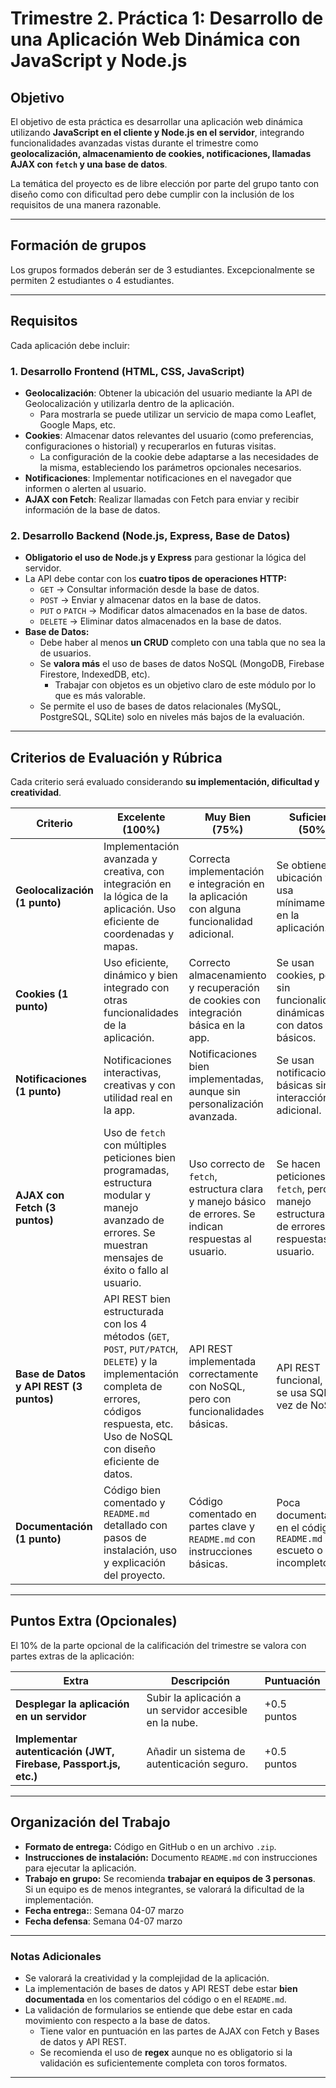 # **Trimestre 2. Práctica 1: Desarrollo de una Aplicación Web Dinámica con JavaScript y Node.js**

## **Objetivo**
El objetivo de esta práctica es desarrollar una aplicación web dinámica utilizando **JavaScript en el cliente y Node.js en el servidor**, integrando funcionalidades avanzadas vistas durante el trimestre como **geolocalización, almacenamiento de cookies, notificaciones, llamadas AJAX con `fetch` y una base de datos**.

La temática del proyecto es de libre elección por parte del grupo tanto con diseño como con dificultad pero debe cumplir con la inclusión de los requisitos de una manera razonable.

---

## Formación de grupos

Los grupos formados deberán ser de 3 estudiantes. 
Excepcionalmente se permiten 2 estudiantes o 4 estudiantes.

---

## **Requisitos**

Cada aplicación debe incluir:

### **1. Desarrollo Frontend (HTML, CSS, JavaScript)**
- **Geolocalización**: Obtener la ubicación del usuario mediante la API de Geolocalización y utilizarla dentro de la aplicación.
  - Para mostrarla se puede utilizar un servicio de mapa como Leaflet, Google Maps, etc.
- **Cookies**: Almacenar datos relevantes del usuario (como preferencias, configuraciones o historial) y recuperarlos en futuras visitas.
  - La configuración de la cookie debe adaptarse a las necesidades de la misma, estableciendo los parámetros opcionales necesarios.
- **Notificaciones**: Implementar notificaciones en el navegador que informen o alerten al usuario.
- **AJAX con Fetch**: Realizar llamadas con Fetch para enviar y recibir información de la base de datos.

### **2. Desarrollo Backend (Node.js, Express, Base de Datos)**
- **Obligatorio el uso de Node.js y Express** para gestionar la lógica del servidor.
- La API debe contar con los **cuatro tipos de operaciones HTTP:**
  - `GET` → Consultar información desde la base de datos.
  - `POST` → Enviar y almacenar datos en la base de datos.
  - `PUT` o `PATCH` → Modificar datos almacenados en la base de datos.
  - `DELETE` → Eliminar datos almacenados en la base de datos.
- **Base de Datos:**  
  - Debe haber al menos **un CRUD** completo con una tabla que no sea la de usuarios. 
  - Se **valora más** el uso de bases de datos NoSQL (MongoDB, Firebase Firestore, IndexedDB, etc). 
    - Trabajar con objetos es un objetivo claro de este módulo por lo que es más valorable. 
  - Se permite el uso de bases de datos relacionales (MySQL, PostgreSQL, SQLite) solo en niveles más bajos de la evaluación.

---

## **Criterios de Evaluación y Rúbrica**

Cada criterio será evaluado considerando **su implementación, dificultad y creatividad**.

| Criterio | Excelente (100%) | Muy Bien (75%) | Suficiente (50%) | Insuficiente (25%) | Requiere Apoyo (0%) |
|----------|------------------|------------------|----------------|----------------|----------------|
| **Geolocalización (1 punto)** | Implementación avanzada y creativa, con integración en la lógica de la aplicación. Uso eficiente de coordenadas y mapas. | Correcta implementación e integración en la aplicación con alguna funcionalidad adicional. | Se obtiene la ubicación y se usa mínimamente en la aplicación. | Se obtiene la ubicación, pero con errores o sin utilidad clara en la aplicación. | No se implementa o no funciona. |
| **Cookies (1 punto)** | Uso eficiente, dinámico y bien integrado con otras funcionalidades de la aplicación. | Correcto almacenamiento y recuperación de cookies con integración básica en la app. | Se usan cookies, pero sin funcionalidades dinámicas o con datos básicos. | Se intentan implementar, pero presentan errores o no se recuperan correctamente. | No se implementan cookies. |
| **Notificaciones (1 punto)**  | Notificaciones interactivas, creativas y con utilidad real en la app. | Notificaciones bien implementadas, aunque sin personalización avanzada. | Se usan notificaciones básicas sin interacción adicional. | Se intentan implementar, pero no funcionan correctamente. | No se implementan notificaciones. |
| **AJAX con Fetch (3 puntos)** | Uso de `fetch` con múltiples peticiones bien programadas, estructura modular y manejo avanzado de errores. Se muestran mensajes de éxito o fallo al usuario. | Uso correcto de `fetch`, estructura clara y manejo básico de errores. Se indican respuestas al usuario. | Se hacen peticiones `fetch`, pero sin manejo estructurado de errores o respuestas al usuario. | Se intenta usar `fetch`, pero con errores en la programación o sin respuesta clara. | No se usa `fetch` o no funciona. |
| **Base de Datos y API REST (3 puntos)**  | API REST bien estructurada con los 4 métodos (`GET`, `POST`, `PUT/PATCH`, `DELETE`) y la implementación completa de errores, códigos respuesta, etc. Uso de NoSQL con diseño eficiente de datos. | API REST implementada correctamente con NoSQL, pero con funcionalidades básicas. | API REST funcional, pero se usa SQL en vez de NoSQL. | API REST incompleta (faltan métodos) o base de datos SQL con problemas de diseño o persistencia. | No se implementa API REST o base de datos. |
| **Documentación (1 punto)** | Código bien comentado y `README.md` detallado con pasos de instalación, uso y explicación del proyecto. | Código comentado en partes clave y `README.md` con instrucciones básicas. | Poca documentación en el código, `README.md` escueto o incompleto. | Apenas hay comentarios en el código y `README.md` poco útil. | No hay documentación ni `README.md`. |

---

## **Puntos Extra (Opcionales)**
El 10% de la parte opcional de la calificación del trimestre se valora con partes extras de la aplicación:

| Extra | Descripción | Puntuación |
|----------|------------|------------|
| **Desplegar la aplicación en un servidor** | Subir la aplicación a un servidor accesible en la nube. | +0.5 puntos |
| **Implementar autenticación (JWT, Firebase, Passport.js, etc.)** | Añadir un sistema de autenticación seguro. | +0.5 puntos |


---

## **Organización del Trabajo**
- **Formato de entrega:** Código en GitHub o en un archivo `.zip`.
- **Instrucciones de instalación:** Documento `README.md` con instrucciones para ejecutar la aplicación.
- **Trabajo en grupo:** Se recomienda **trabajar en equipos de 3 personas**. Si un equipo es de menos integrantes, se valorará la dificultad de la implementación.
- **Fecha entrega:**: Semana 04-07 marzo
- **Fecha defensa**: Semana 04-07 marzo

---

### **Notas Adicionales**
- Se valorará la creatividad y la complejidad de la aplicación.
- La implementación de bases de datos y API REST debe estar **bien documentada** en los comentarios del código o en el `README.md`.
- La validación de formularios se entiende que debe estar en cada movimiento con respecto a la base de datos. 
  - Tiene valor en puntuación en las partes de AJAX con Fetch y Bases de datos y API REST.
  - Se recomienda el uso de **regex** aunque no es obligatorio si la validación es suficientemente completa con toros formatos.

---

